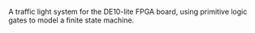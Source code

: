 A traffic light system for the DE10-lite FPGA board, using primitive logic gates to model a finite state machine.
